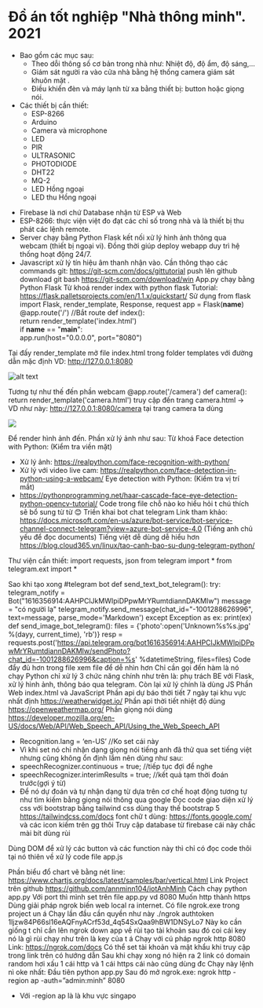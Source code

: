 # Đồ án tốt nghiệp "Nhà thông minh". 2021

- Bao gồm các mục sau:
  + Theo dỗi thông số cơ bản trong nhà như: Nhiệt độ, độ ẩm, độ sáng,...
  + Giám sát người ra vào cửa nhà bằng hệ thống camera giám sát khuôn mặt .
  + Điều khiển đèn và máy lạnh từ xa bằng thiết bị: button hoặc giọng nói.
- Các thiết bị cần thiết:
  + ESP-8266
  + Arduino
  + Camera và microphone
  + LED
  + PIR
  + ULTRASONIC
  + PHOTODIODE
  + DHT22
  + MQ-2
  + LED Hồng ngoại
  + LED thu Hồng ngoại
* Firebase là nơi chứ Database nhận từ ESP và Web
* ESP-8266: thực viện việt đo đạt các chỉ số trong nhà và là thiết bị thu phát các lệnh remote.
* Server chạy bằng Python Flask kết nối xử lý hình ảnh thông qua webcam (thiết bị ngoại vi). Đồng thời giúp deploy webapp duy trì hệ thống hoạt động 24/7.
* Javascript xử lý tín hiệu âm thanh nhận vào.
Cần thông thạo các commands git:
https://git-scm.com/docs/gittutorial
push lên github download git bash
https://git-scm.com/download/win
App.py chạy bằng Python Flask 
Từ khoá render index with python flask
Tutorial: https://flask.palletsprojects.com/en/1.1.x/quickstart/
Sử dụng
from flask import Flask, render_template, Response, request
app = Flask(__name__)
@app.route('/') //Bắt route
def index():  
  return render_template('index.html')  
if __name__ == "__main__":  
  app.run(host="0.0.0.0", port="8080")
  
Tại đấy render_template mở file index.html trong folder templates với đường dẫn mặc định VD: http://127.0.0.1:8080
  
![alt text](https://i.imgur.com/ZkzI0MG.png) 
  
Tương tự như thế đến phần webcam
@app.route('/camera') 
def camera():    
  return render_template('camera.html')
truy cập đến trang camera.html -> VD như này: http://127.0.0.1:8080/camera
tại trang camera ta dùng 
<div class="text-center">
  <!-- video -->
  <img src="{{ url_for('video_feed') }}" class="mx-auto">
</div>

Để render hình ảnh đến. Phần xử lý ảnh như sau:
Từ khoá Face detection with Python: (Kiểm tra viền mặt)
-	Xử lý ảnh: https://realpython.com/face-recognition-with-python/
-	Xử lý với video live cam: https://realpython.com/face-detection-in-python-using-a-webcam/
Eye detection with Python: (Kiểm tra vị trí mắt)
-	https://pythonprogramming.net/haar-cascade-face-eye-detection-python-opencv-tutorial/
Code trong file chỗ nào ko hiểu hỏi t chú thích sẽ bổ sung từ từ 😊
Triền khai bot chat telegram 
Link tham khảo: https://docs.microsoft.com/en-us/azure/bot-service/bot-service-channel-connect-telegram?view=azure-bot-service-4.0 (Tiếng anh chủ yếu để đọc documents)
Tiếng việt dễ dùng dễ hiểu hơn
https://blog.cloud365.vn/linux/tao-canh-bao-su-dung-telegram-python/

Thư viện cần thiết:
import requests, json
from telegram import *
from telegram.ext import *

Sao khi tạo xong
#telegram bot
def send_text_bot_telegram():
    try:
        telegram_notify = Bot("1616356914:AAHPClJkMWIpiDPpwMrYRumtdiannDAKMIw")
        message = "có người lạ"
        telegram_notify.send_message(chat_id="-1001288626996", text=message, parse_mode='Markdown')
    except Exception as ex:
        print(ex)
def send_image_bot_telegram():
    files = {'photo':open('Unknown\%s\%s.jpg' %(dayy, current_time), 'rb')}
    resp = requests.post('https://api.telegram.org/bot1616356914:AAHPClJkMWIpiDPpwMrYRumtdiannDAKMIw/sendPhoto?chat_id=-1001288626996&caption=%s' %datetimeString, files=files)
Code đẩy đủ hơn trong file xem file để dễ nhìn hơn
Chỉ cần gọi đến hàm là nó chạy
Python chỉ xử lý 3 chức năng chính như trên là: phụ trách BE với Flask, xử lý hình ảnh, thông báo qua telegram. Còn lại xử lý chính là dùng JS
Phần Web index.html và JavaScript
Phần api dự báo thời tiết 7 ngày tại khu vực nhất định https://weatherwidget.io/
Phần api thời tiết nhiệt độ dùng https://openweathermap.org/
Phần giọng nói dùng https://developer.mozilla.org/en-US/docs/Web/API/Web_Speech_API/Using_the_Web_Speech_API
-	Recognition.lang = ‘en-US’ //Ko set cái này
-	Vì khi set nó chỉ nhận dạng giọng nói tiếng anh đã thử qua set tiếng việt nhưng cũng không ổn định lắm nên dùng như sau:
-	speechRecognizer.continuous = true; //tiếp tục đợi để nghe
-	speechRecognizer.interimResults = true; //kết quả tạm thời đoán trước(gợi ý từ)
-	Để nó dự đoán và tự nhận dạng từ dựa trên cơ chế hoạt động tương tự như tìm kiếm bằng giọng nói thông qua google
Đọc code giao diện xử lý css với bootstrap bằng tailwind css dùng thay thế bootstrap 5
https://tailwindcss.com/docs
font chữ t dùng: https://fonts.google.com/
và các icon kiếm trên gg thôi
Truy cập database từ firebase cái này chắc mài bít dùng rùi 
 
Dùng DOM để xử lý các button và các function này thì chỉ có đọc code thôi tại nó thiên về xử lý code file app.js

Phần biểu đổ chart vẽ bằng nét line:
https://www.chartjs.org/docs/latest/samples/bar/vertical.html
Link Project trên github
https://github.com/annminn104/iotAnhMinh 
Cách chạy python app.py
Với port thì mình set trên file app.py vd 8080
Muốn http thành https
Dùng giải pháp ngrok biến web local ra internet. Có file ngrok.exe trong project un á
Chạy lần đầu cần quyền như này 
./ngrok authtoken 1ljzw84P66sl16eAQFnyACrf53d_4q54SxQaa9hBW1DNSyLo7
Này ko cần giống t chỉ cần lên ngrok down app về rùi tạo tài khoản sau đó coi cái key nó là gì rùi chạy như trên là key của t á
Chạy với cú pháp ngrok http 8080
Link: https://ngrok.com/docs 
Có thể set tài khoản và mật khẩu khi truy cập trong link trên có hướng dẫn
Sau khi chạy xong nó hiện ra 2 link có domain random hơi xấu 1 cái http và 1 cái https cái nào cũng dùng đc
Chạy này lệnh nì oke nhất:
Đầu tiên python app.py
Sau đó mở ngrok.exe: ngrok http -region ap -auth=”admin:minh” 8080
-	Với -region ap là là khu vực singapo





